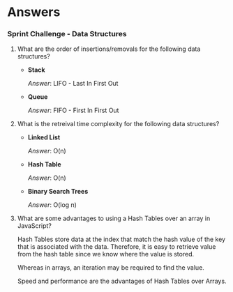 # Answers
### Sprint Challenge - Data Structures

1. What are the order of insertions/removals for the following data structures?
   - **Stack**

     *Answer*: LIFO - Last In First Out
   - **Queue**

     *Answer*: FIFO - First In First Out


2. What is the retreival time complexity for the following data structures?
   - **Linked List**
     
     *Answer*: O(n)
   - **Hash Table**
     
     *Answer*: O(n)
   - **Binary Search Trees**
     
     *Answer*: O(log n)


3. What are some advantages to using a Hash Tables over an array in JavaScript?

   Hash Tables store data at the index that match the hash value of the key that is associated with the data. Therefore, it is easy to retrieve value from the hash table since we know where the value is stored.

   Whereas in arrays, an iteration may be required to find the value.

   Speed and performance are the advantages of Hash Tables over Arrays.